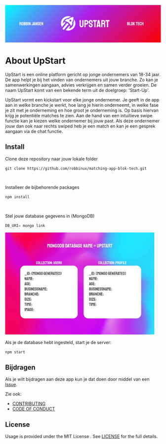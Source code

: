 <img src="https://github.com/robbinux/matching-app-blok-tech/blob/main/images/banner-upstart-readme-01.jpg" alt="Girl in a jacket">

# About UpStart

UpStart is een online platform gericht op jonge ondernemers van 18-34 jaar. De app helpt je bij het vinden van ondernemers uit jouw branche. Zo kan je samenwerkingen aangaan, advies verkrijgen en samen verder groeien. De naam UpStart komt van een bekende term uit de doelgroep: 'Start-Up'.

UpStart vormt een kickstart voor elke jonge ondernemer. Je geeft in de app aan in welke branche je werkt, hoe lang je hierin onderneemt, in welke fase je zit met je onderneming en hoe groot je onderneming is. Op basis hiervan krijg je potentiële matches te zien. Aan de hand van een intuïtieve swipe functie kan je kiezen welke ondernemer bij jouw past. Als deze ondernemer jouw dan ook naar rechts swiped heb je een match en kan je een gesprek aangaan via de chat functie.

## Install
Clone deze repository naar jouw lokale folder
```git
git clone https://github.com/robbinux/matching-app-blok-tech.git
```
<br>

Installeer de bijbehorende packages
```js
npm install
```
<br>

Stel jouw database gegevens in (MongoDB)
```js
DB_URI= mongo link
```

<img src="images/dbcollections.jpg" height="330px" alt="Database structure">


<br>

Als je de database hebt ingesteld, start je de server:
```js
npm start
```

## Bijdragen
Als je wilt bijdragen aan deze app kun je dat doen door middel van een [Issue](https://github.com/CMD-JOBS/CMD-JOBS/issues).

Zie ook:
* [CONTRIBUTING](https://github.com/robbinux/matching-app-blok-tech/blob/main/CONTRIBUTING.md)
* [CODE OF CONDUCT](https://github.com/robbinux/matching-app-blok-tech/blob/main/CODE_OF_CONDUCT.md)

## License

Usage is provided under the MIT License . See [LICENSE](https://github.com/robbinux/matching-app-blok-tech/blob/main/LICENSE) for the full details.
